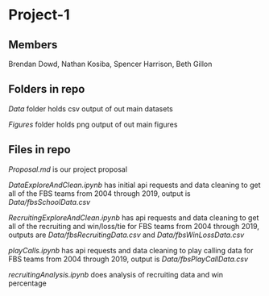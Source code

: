 # Project-1

## Members
Brendan Dowd,
Nathan Kosiba,
Spencer Harrison,
Beth Gillon

## Folders in repo

*Data* folder holds csv output of out main datasets

*Figures* folder holds png output of out main figures

## Files in repo

*Proposal.md* is our project proposal

*DataExploreAndClean.ipynb* has initial api requests and data cleaning to get all of the FBS teams from 2004 through 2019, output is *Data/fbsSchoolData.csv*

*RecruitingExploreAndClean.ipynb* has api requests and data cleaning to get all of the recruiting and win/loss/tie for FBS teams from 2004 through 2019, outputs are *Data/fbsRecruitingData.csv* and *Data/fbsWinLossData.csv*

*playCalls.ipynb* has api requests and data cleaning to play calling data for FBS teams from 2004 through 2019, output is *Data/fbsPlayCallData.csv*

*recruitingAnalysis.ipynb* does analysis of recruiting data and win percentage
